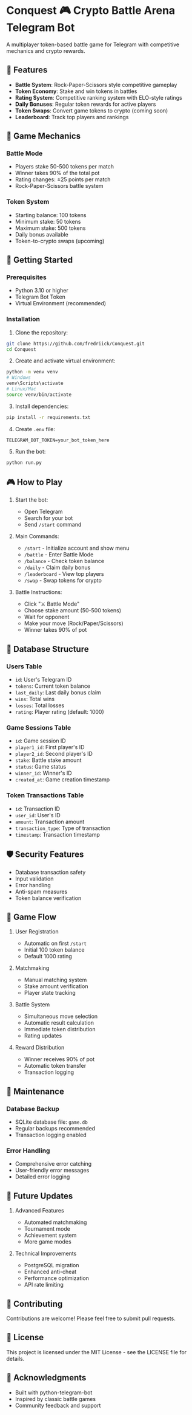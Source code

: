 # Conquest 🎮 Crypto Battle Arena Telegram Bot

A multiplayer token-based battle game for Telegram with competitive mechanics and crypto rewards.

## 🌟 Features

- **Battle System**: Rock-Paper-Scissors style competitive gameplay
- **Token Economy**: Stake and win tokens in battles
- **Rating System**: Competitive ranking system with ELO-style ratings
- **Daily Bonuses**: Regular token rewards for active players
- **Token Swaps**: Convert game tokens to crypto (coming soon)
- **Leaderboard**: Track top players and rankings

## 🎯 Game Mechanics

### Battle Mode
- Players stake 50-500 tokens per match
- Winner takes 90% of the total pot
- Rating changes: ±25 points per match
- Rock-Paper-Scissors battle system

### Token System
- Starting balance: 100 tokens
- Minimum stake: 50 tokens
- Maximum stake: 500 tokens
- Daily bonus available
- Token-to-crypto swaps (upcoming)

## 🚀 Getting Started

### Prerequisites
- Python 3.10 or higher
- Telegram Bot Token
- Virtual Environment (recommended)

### Installation

1. Clone the repository:
```bash
git clone https://github.com/fredriick/Conquest.git
cd Conquest
```

2. Create and activate virtual environment:
```bash
python -m venv venv
# Windows
venv\Scripts\activate
# Linux/Mac
source venv/bin/activate
```

3. Install dependencies:
```bash
pip install -r requirements.txt
```

4. Create `.env` file:
```env
TELEGRAM_BOT_TOKEN=your_bot_token_here
```

5. Run the bot:
```bash
python run.py
```

## 🎮 How to Play

1. Start the bot:
   - Open Telegram
   - Search for your bot
   - Send `/start` command

2. Main Commands:
   - `/start` - Initialize account and show menu
   - `/battle` - Enter Battle Mode
   - `/balance` - Check token balance
   - `/daily` - Claim daily bonus
   - `/leaderboard` - View top players
   - `/swap` - Swap tokens for crypto

3. Battle Instructions:
   - Click "⚔️ Battle Mode"
   - Choose stake amount (50-500 tokens)
   - Wait for opponent
   - Make your move (Rock/Paper/Scissors)
   - Winner takes 90% of pot

## 💾 Database Structure

### Users Table
- `id`: User's Telegram ID
- `tokens`: Current token balance
- `last_daily`: Last daily bonus claim
- `wins`: Total wins
- `losses`: Total losses
- `rating`: Player rating (default: 1000)

### Game Sessions Table
- `id`: Game session ID
- `player1_id`: First player's ID
- `player2_id`: Second player's ID
- `stake`: Battle stake amount
- `status`: Game status
- `winner_id`: Winner's ID
- `created_at`: Game creation timestamp

### Token Transactions Table
- `id`: Transaction ID
- `user_id`: User's ID
- `amount`: Transaction amount
- `transaction_type`: Type of transaction
- `timestamp`: Transaction timestamp

## 🛡️ Security Features

- Database transaction safety
- Input validation
- Error handling
- Anti-spam measures
- Token balance verification

## 🔄 Game Flow

1. User Registration
   - Automatic on first `/start`
   - Initial 100 token balance
   - Default 1000 rating

2. Matchmaking
   - Manual matching system
   - Stake amount verification
   - Player state tracking

3. Battle System
   - Simultaneous move selection
   - Automatic result calculation
   - Immediate token distribution
   - Rating updates

4. Reward Distribution
   - Winner receives 90% of pot
   - Automatic token transfer
   - Transaction logging

## 🔧 Maintenance

### Database Backup
- SQLite database file: `game.db`
- Regular backups recommended
- Transaction logging enabled

### Error Handling
- Comprehensive error catching
- User-friendly error messages
- Detailed error logging

## 📝 Future Updates

1. Advanced Features
   - Automated matchmaking
   - Tournament mode
   - Achievement system
   - More game modes

2. Technical Improvements
   - PostgreSQL migration
   - Enhanced anti-cheat
   - Performance optimization
   - API rate limiting

## 🤝 Contributing

Contributions are welcome! Please feel free to submit pull requests.

## 📄 License

This project is licensed under the MIT License - see the LICENSE file for details.

## 🙏 Acknowledgments

- Built with python-telegram-bot
- Inspired by classic battle games
- Community feedback and support
